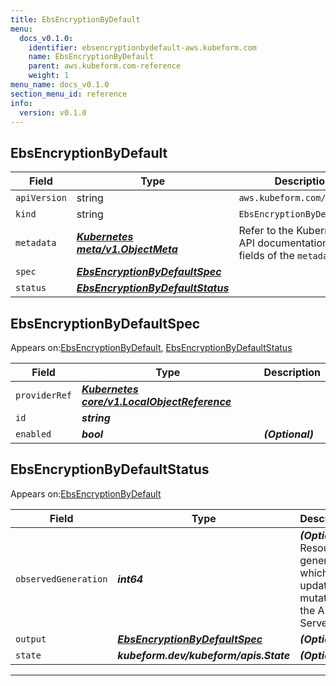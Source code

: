 ```yaml
---
title: EbsEncryptionByDefault
menu:
  docs_v0.1.0:
    identifier: ebsencryptionbydefault-aws.kubeform.com
    name: EbsEncryptionByDefault
    parent: aws.kubeform.com-reference
    weight: 1
menu_name: docs_v0.1.0
section_menu_id: reference
info:
  version: v0.1.0
---
```


## EbsEncryptionByDefault
| Field | Type | Description |
| ------ | ----- | ----------- |
| `apiVersion` | string | `aws.kubeform.com/v1alpha1` |
|    `kind` | string | `EbsEncryptionByDefault` |
| `metadata` | ***[Kubernetes meta/v1.ObjectMeta](https://kubernetes.io/docs/reference/generated/kubernetes-api/v1.13/#objectmeta-v1-meta)***|Refer to the Kubernetes API documentation for the fields of the `metadata` field.|
| `spec` | ***[EbsEncryptionByDefaultSpec](#ebsencryptionbydefaultspec)***||
| `status` | ***[EbsEncryptionByDefaultStatus](#ebsencryptionbydefaultstatus)***||
## EbsEncryptionByDefaultSpec



Appears on:[EbsEncryptionByDefault](#ebsencryptionbydefault), [EbsEncryptionByDefaultStatus](#ebsencryptionbydefaultstatus)



| Field | Type | Description |
| ------ | ----- | ----------- |
| `providerRef` | ***[Kubernetes core/v1.LocalObjectReference](https://kubernetes.io/docs/reference/generated/kubernetes-api/v1.13/#localobjectreference-v1-core)***||
| `id` | ***string***||
| `enabled` | ***bool***| ***(Optional)*** |
## EbsEncryptionByDefaultStatus



Appears on:[EbsEncryptionByDefault](#ebsencryptionbydefault)



| Field | Type | Description |
| ------ | ----- | ----------- |
| `observedGeneration` | ***int64***| ***(Optional)*** Resource generation, which is updated on mutation by the API Server.|
| `output` | ***[EbsEncryptionByDefaultSpec](#ebsencryptionbydefaultspec)***| ***(Optional)*** |
| `state` | ***kubeform.dev/kubeform/apis.State***| ***(Optional)*** |
---
